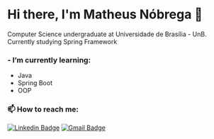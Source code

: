 # Hi there, I'm Matheus Nóbrega 👋
Computer Science undergraduate at Universidade de Brasília - UnB.
<br>
Currently studying Spring Framework
### - I’m currently learning:
- Java
- Spring Boot
- OOP

### 📫 How to reach me:
[![Linkedin Badge](https://img.shields.io/badge/-Linkedin-blue)](https://www.linkedin.com/in/matheus-n%C3%B3brega-duarte-493150168/)
[![Gmail Badge](https://img.shields.io/badge/-Gmail-red)](mailto:matheus.nobrega.duarte@gmail.com)

<!--
**matheus8998/matheus8998** is a ✨ _special_ ✨ repository because its `README.md` (this file) appears on your GitHub profile.

Here are some ideas to get you started:

- 🔭 I’m currently working on ...
- 🌱 I’m currently learning ...
- 👯 I’m looking to collaborate on ...
- 🤔 I’m looking for help with ...
- 💬 Ask me about ...
- 📫 How to reach me: ...
- 😄 Pronouns: ...
- ⚡ Fun fact: ...
-->
